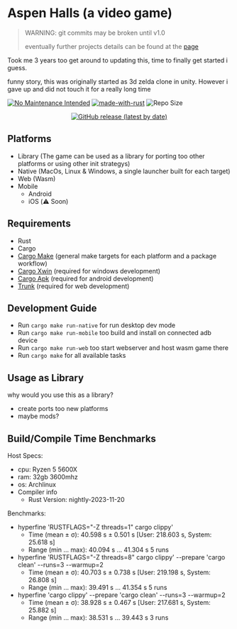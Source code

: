 # Aspen Halls (a video game)

> WARNING: git commits may be broken until v1.0
>
> eventually further projects details can be found at the [page](https://hellzbellz123.github.io/AspenHalls/)

Took me 3 years too get around to updating this, time to finally get started i guess.

funny story, this was originally started as 3d zelda clone in unity.
However i gave up and did not touch it for a really long time

[![No Maintenance Intended](http://unmaintained.tech/badge.svg)](http://unmaintained.tech/)
[![made-with-rust](https://img.shields.io/badge/Made%20with-Rust-1f425f.svg)](https://www.rust-lang.org/)
![Repo Size](https://img.shields.io/github/repo-size/hellzbellz123/AspenHalls?color=2948ff&label=Repo%20Size&style=flat-square)


<p align="center">
    <a href="https://github.com/Hellzbellz123/AspenHalls/releases"><img alt="GitHub release (latest by date)" src="https://img.shields.io/github/v/release/Hellzbellz123/AspenHalls?label=download&style=flat-square"></a>
</p>

## Platforms

- Library (The game can be used as a library for porting too other platforms or using other init strategys)
- Native (MacOs, Linux & Windows, a single launcher built for each target)
- Web (Wasm)
- Mobile
  - Android
  - iOS (⚠️ Soon)

## Requirements

- Rust
- Cargo
- [Cargo Make](https://github.com/sagiegurari/cargo-make) (general make targets for each platform and a package workflow)
- [Cargo Xwin](https://github.com/rust-cross/cargo-xwin) (required for windows development)
- [Cargo Apk](https://github.com/rust-mobile/cargo-apk) (required for android development)
- [Trunk](https://trunkrs.dev) (required for web development)

## Development Guide

- Run `cargo make run-native` for run desktop dev mode
- Run `cargo make run-mobile` too build and install on connected adb device
- Run `cargo make run-web` too start webserver and host wasm game there
- Run `cargo make` for all available tasks

## Usage as Library

why would you use this as a library?

- create ports too new platforms
- maybe mods?

## Build/Compile Time Benchmarks

Host Specs:

- cpu: Ryzen 5 5600X
- ram: 32gb 3600mhz
- os: Archlinux
- Compiler info
  - Rust Version: nightly-2023-11-20

Benchmarks:

- hyperfine 'RUSTFLAGS="-Z threads=1" cargo clippy'
  - Time (mean ± σ): 40.598 s ± 0.501 s [User: 218.603 s, System: 25.618 s]
  - Range (min … max): 40.094 s … 41.304 s 5 runs
- hyperfine 'RUSTFLAGS="-Z threads=8" cargo clippy' --prepare 'cargo clean' --runs=3 --warmup=2
  - Time (mean ± σ): 40.703 s ± 0.738 s [User: 219.198 s, System: 26.808 s]
  - Range (min … max): 39.491 s … 41.354 s 5 runs
- hyperfine 'cargo clippy' --prepare 'cargo clean' --runs=3 --warmup=2
  - Time (mean ± σ): 38.928 s ± 0.467 s [User: 217.681 s, System: 25.882 s]
  - Range (min … max): 38.531 s … 39.443 s 3 runs
